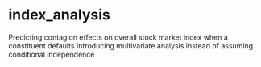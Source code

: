 # index_analysis
Predicting contagion effects on overall stock market index when a constituent defaults
Introducing multivariate analysis instead of assuming conditional independence
